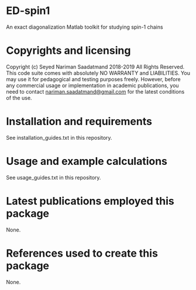 # ED-spin1
An exact diagonalization Matlab toolkit for studying spin-1 chains

# Copyrights and licensing 
Copyright (c) Seyed Nariman Saadatmand 2018-2019 All Rights Reserved. 
This code suite comes with absolutely NO WARRANTY and LIABILITIES. 
You may use it for pedagogical and testing purposes freely. However, before any commercial usage or implementation in academic publications, you need to contact nariman.saadatmand@gmail.com for the latest conditions of the use. 

# Installation and requirements
See installation_guides.txt in this repository.

# Usage and example calculations
See usage_guides.txt in this repository.

# Latest publications employed this package
None.

# References used to create this package
None.

